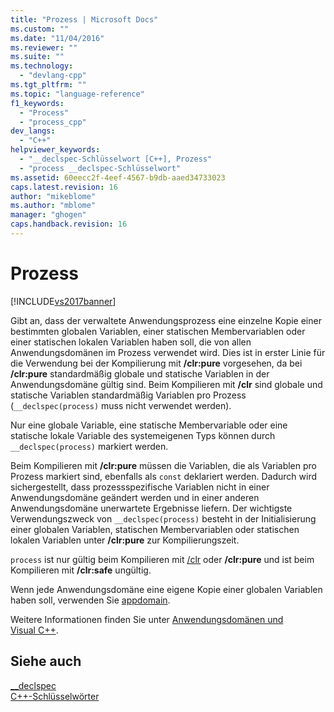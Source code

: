 ```yaml
---
title: "Prozess | Microsoft Docs"
ms.custom: ""
ms.date: "11/04/2016"
ms.reviewer: ""
ms.suite: ""
ms.technology: 
  - "devlang-cpp"
ms.tgt_pltfrm: ""
ms.topic: "language-reference"
f1_keywords: 
  - "Process"
  - "process_cpp"
dev_langs: 
  - "C++"
helpviewer_keywords: 
  - "__declspec-Schlüsselwort [C++], Prozess"
  - "process __declspec-Schlüsselwort"
ms.assetid: 60eecc2f-4eef-4567-b9db-aaed34733023
caps.latest.revision: 16
author: "mikeblome"
ms.author: "mblome"
manager: "ghogen"
caps.handback.revision: 16
---
```

# Prozess
[!INCLUDE[vs2017banner](../assembler/inline/includes/vs2017banner.md)]

Gibt an, dass der verwaltete Anwendungsprozess eine einzelne Kopie einer bestimmten globalen Variablen, einer statischen Membervariablen oder einer statischen lokalen Variablen haben soll, die von allen Anwendungsdomänen im Prozess verwendet wird.  Dies ist in erster Linie für die Verwendung bei der Kompilierung mit **\/clr:pure** vorgesehen, da bei **\/clr:pure** standardmäßig globale und statische Variablen in der Anwendungsdomäne gültig sind.  Beim Kompilieren mit **\/clr** sind globale und statische Variablen standardmäßig Variablen pro Prozess \(`__declspec(process)` muss nicht verwendet werden\).  
  
 Nur eine globale Variable, eine statische Membervariable oder eine statische lokale Variable des systemeigenen Typs können durch `__declspec(process)` markiert werden.  
  
 Beim Kompilieren mit **\/clr:pure** müssen die Variablen, die als Variablen pro Prozess markiert sind, ebenfalls als `const` deklariert werden.  Dadurch wird sichergestellt, dass prozessspezifische Variablen nicht in einer Anwendungsdomäne geändert werden und in einer anderen Anwendungsdomäne unerwartete Ergebnisse liefern.  Der wichtigste Verwendungszweck von `__declspec(process)` besteht in der Initialisierung einer globalen Variablen, statischen Membervariablen oder statischen lokalen Variablen unter **\/clr:pure** zur Kompilierungszeit.  
  
 `process` ist nur gültig beim Kompilieren mit [\/clr](../build/reference/clr-common-language-runtime-compilation.md) oder **\/clr:pure** und ist beim Kompilieren mit **\/clr:safe** ungültig.  
  
 Wenn jede Anwendungsdomäne eine eigene Kopie einer globalen Variablen haben soll, verwenden Sie [appdomain](../cpp/appdomain.md).  
  
 Weitere Informationen finden Sie unter [Anwendungsdomänen und Visual C\+\+](../dotnet/application-domains-and-visual-cpp.md).  
  
## Siehe auch  
 [\_\_declspec](../cpp/declspec.md)   
 [C\+\+\-Schlüsselwörter](../cpp/keywords-cpp.md)